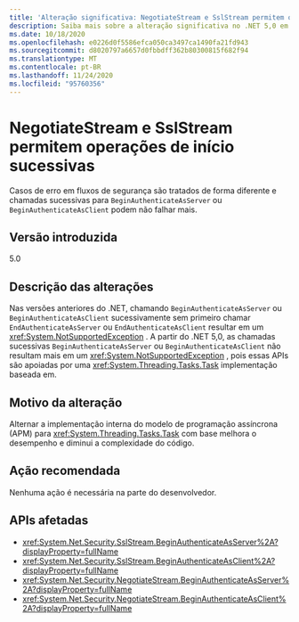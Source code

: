 ```yaml
---
title: 'Alteração significativa: NegotiateStream e SslStream permitem operações de início sucessivas'
description: Saiba mais sobre a alteração significativa no .NET 5,0 em que os casos de erro nos fluxos de segurança são tratados de forma diferente e as chamadas sucessivas para BeginAuthenticateAsServer ou BeginAuthenticateAsClient podem não falhar mais.
ms.date: 10/18/2020
ms.openlocfilehash: e0226d0f5586efca050ca3497ca1490fa21fd943
ms.sourcegitcommit: d8020797a6657d0fbbdff362b80300815f682f94
ms.translationtype: MT
ms.contentlocale: pt-BR
ms.lasthandoff: 11/24/2020
ms.locfileid: "95760356"
---
```

# <a name="negotiatestream-and-sslstream-allow-successive-begin-operations"></a>NegotiateStream e SslStream permitem operações de início sucessivas

Casos de erro em fluxos de segurança são tratados de forma diferente e chamadas sucessivas para `BeginAuthenticateAsServer` ou `BeginAuthenticateAsClient` podem não falhar mais.

## <a name="version-introduced"></a>Versão introduzida

5.0

## <a name="change-description"></a>Descrição das alterações

Nas versões anteriores do .NET, chamando `BeginAuthenticateAsServer` ou `BeginAuthenticateAsClient` sucessivamente sem primeiro chamar `EndAuthenticateAsServer` ou `EndAuthenticateAsClient` resultar em um <xref:System.NotSupportedException> . A partir do .NET 5,0, as chamadas sucessivas `BeginAuthenticateAsServer` ou `BeginAuthenticateAsClient` não resultam mais em um <xref:System.NotSupportedException> , pois essas APIs são apoiadas por uma <xref:System.Threading.Tasks.Task> implementação baseada em.

## <a name="reason-for-change"></a>Motivo da alteração

Alternar a implementação interna do modelo de programação assíncrona (APM) para <xref:System.Threading.Tasks.Task> com base melhora o desempenho e diminui a complexidade do código.

## <a name="recommended-action"></a>Ação recomendada

Nenhuma ação é necessária na parte do desenvolvedor.

## <a name="affected-apis"></a>APIs afetadas

- <xref:System.Net.Security.SslStream.BeginAuthenticateAsServer%2A?displayProperty=fullName>
- <xref:System.Net.Security.SslStream.BeginAuthenticateAsClient%2A?displayProperty=fullName>
- <xref:System.Net.Security.NegotiateStream.BeginAuthenticateAsServer%2A?displayProperty=fullName>
- <xref:System.Net.Security.NegotiateStream.BeginAuthenticateAsClient%2A?displayProperty=fullName>

<!--

### Affected APIs

- `Overload:M:System.Net.Security.SslStream.BeginAuthenticateAsServer`
- `Overload:M:System.Net.Security.SslStream.BeginAuthenticateAsClient`
- `Overload:M:System.Net.Security.NegotiateStream.BeginAuthenticateAsServer`
- `Overload:M:System.Net.Security.NegotiateStream.BeginAuthenticateAsClient`

### Category

Networking

-->
